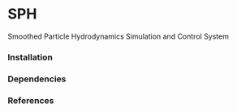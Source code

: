 # SPH

Smoothed Particle Hydrodynamics Simulation and Control System

### Installation

### Dependencies

### References